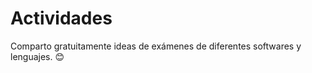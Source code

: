 # Actividades
Comparto gratuitamente ideas de exámenes de diferentes softwares y lenguajes. :blush:

